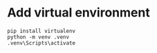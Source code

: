 # Add virtual environment

```
pip install virtualenv
python -m venv .venv
.venv\Scripts\activate
```
